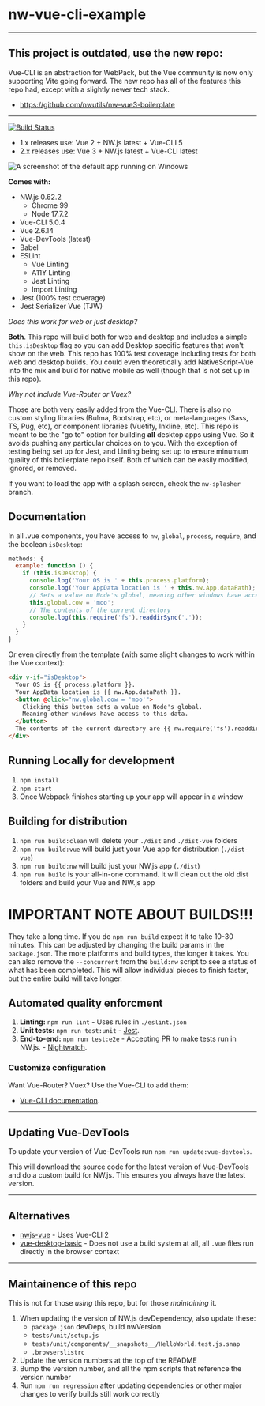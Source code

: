 # nw-vue-cli-example


* * *


## This project is outdated, use the new repo:

Vue-CLI is an abstraction for WebPack, but the Vue community is now only supporting Vite going forward. The new repo has all of the features this repo had, except with a slightly newer tech stack.

* https://github.com/nwutils/nw-vue3-boilerplate


* * *


[![Build Status](https://travis-ci.org/nwutils/nw-vue-cli-example.svg?branch=master)](https://travis-ci.org/nwutils/nw-vue-cli-example)

* 1.x releases use: Vue 2 + NW.js latest + Vue-CLI 5
* 2.x releases use: Vue 3 + NW.js latest + Vue-CLI latest

![A screenshot of the default app running on Windows](screenshot.png)

**Comes with:**

* NW.js 0.62.2
  * Chrome 99
  * Node 17.7.2
* Vue-CLI 5.0.4
* Vue 2.6.14
* Vue-DevTools (latest)
* Babel
* ESLint
  * Vue Linting
  * A11Y Linting
  * Jest Linting
  * Import Linting
* Jest (100% test coverage)
* Jest Serializer Vue (TJW)


*Does this work for web or just desktop?*

**Both**. This repo will build both for web and desktop and includes a simple `this.isDesktop` flag so you can add Desktop specific features that won't show on the web. This repo has 100% test coverage including tests for both web and desktop builds. You could even theoretically add NativeScript-Vue into the mix and build for native mobile as well (though that is not set up in this repo).


*Why not include Vue-Router or Vuex?*

Those are both very easily added from the Vue-CLI. There is also no custom styling libraries (Bulma, Bootstrap, etc), or meta-languages (Sass, TS, Pug, etc), or component libraries (Vuetify, Inkline, etc). This repo is meant to be the "go to" option for building **all** desktop apps using Vue. So it avoids pushing any particular choices on to you. With the exception of testing being set up for Jest, and Linting being set up to ensure minumum quality of this boilerplate repo itself. Both of which can be easily modified, ignored, or removed.

If you want to load the app with a splash screen, check the `nw-splasher` branch.


## Documentation

In all .vue components, you have access to `nw`, `global`, `process`, `require`, and the boolean `isDesktop`:

```js
methods: {
  example: function () {
    if (this.isDesktop) {
      console.log('Your OS is ' + this.process.platform);
      console.log('Your AppData location is ' + this.nw.App.dataPath);
      // Sets a value on Node's global, meaning other windows have access to this data.
      this.global.cow = 'moo';
      // The contents of the current directory
      console.log(this.require('fs').readdirSync('.'));
    }
  }
}
```

Or even directly from the template (with some slight changes to work within the Vue context):
```html
<div v-if="isDesktop">
  Your OS is {{ process.platform }}.
  Your AppData location is {{ nw.App.dataPath }}.
  <button @click="nw.global.cow = 'moo'">
    Clicking this button sets a value on Node's global.
    Meaning other windows have access to this data.
  </button>
  The contents of the current directory are {{ nw.require('fs').readdirSync('.') }}.
</div>
```


## Running Locally for development

1. `npm install`
1. `npm start`
1. Once Webpack finishes starting up your app will appear in a window


## Building for distribution

1. `npm run build:clean` will delete your `./dist` and `./dist-vue` folders
1. `npm run build:vue` will build just your Vue app for distribution (`./dist-vue`)
1. `npm run build:nw` will build just your NW.js app (`./dist`)
1. `npm run build` is your all-in-one command. It will clean out the old dist folders and build your Vue and NW.js app


# **IMPORTANT NOTE ABOUT BUILDS!!!**

They take a long time. If you do `npm run build` expect it to take 10-30 minutes. This can be adjusted by changing the build params in the `package.json`. The more platforms and build types, the longer it takes. You can also remove the `--concurrent` from the `build:nw` script to see a status of what has been completed. This will allow individual pieces to finish faster, but the entire build will take longer.


## Automated quality enforcment

1. **Linting:** `npm run lint` - Uses rules in `./eslint.json`
1. **Unit tests:** `npm run test:unit` - [Jest](https://jestjs.io).
1. **End-to-end:** `npm run test:e2e` - Accepting PR to make tests run in NW.js. - [Nightwatch](https://nightwatchjs.org).


### Customize configuration

Want Vue-Router? Vuex? Use the Vue-CLI to add them:

* [Vue-CLI documentation](https://cli.vuejs.org/config).


* * *


## Updating Vue-DevTools

To update your version of Vue-DevTools run `npm run update:vue-devtools`.

This will download the source code for the latest version of Vue-DevTools and do a custom build for NW.js. This ensures you always have the latest version.


* * *


## Alternatives

* [nwjs-vue](https://github.com/elegantweb/nwjs-vue) - Uses Vue-CLI 2
* [vue-desktop-basic](https://github.com/TheJaredWilcurt/vue-desktop-basic) - Does not use a build system at all, all `.vue` files run directly in the browser context


* * *


## Maintainence of this repo

This is not for those *using* this repo, but for those *maintaining* it.

1. When updating the version of NW.js devDependency, also update these:
   * `package.json` devDeps, build nwVersion
   * `tests/unit/setup.js`
   * `tests/unit/components/__snapshots__/HelloWorld.test.js.snap`
   * `.browserslistrc`
1. Update the version numbers at the top of the README
1. Bump the version number, and all the npm scripts that reference the version number
1. Run `npm run regression` after updating dependencies or other major changes to verify builds still work correctly
